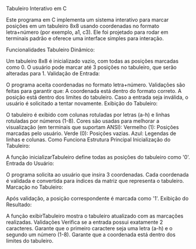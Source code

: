 Tabuleiro Interativo em C

Este programa em C implementa um sistema interativo para marcar posições em um tabuleiro 8x8 usando coordenadas no formato letra+número (por exemplo, a1, c3). Ele foi projetado para rodar em terminais padrão e oferece uma interface simples para interação.

Funcionalidades
Tabuleiro Dinâmico:

Um tabuleiro 8x8 é inicializado vazio, com todas as posições marcadas como 0.
O usuário pode marcar até 3 posições no tabuleiro, que serão alteradas para 1.
Validação de Entrada:

O programa aceita coordenadas no formato letra+número.
Validações são feitas para garantir que:
A coordenada está dentro do formato correto.
A posição está dentro dos limites do tabuleiro.
Caso a entrada seja inválida, o usuário é solicitado a tentar novamente.
Exibição do Tabuleiro:

O tabuleiro é exibido com colunas rotuladas por letras (a-h) e linhas rotuladas por números (1-8).
Cores são usadas para melhorar a visualização (em terminais que suportam ANSI):
Vermelho (1): Posições marcadas pelo usuário.
Verde (0): Posições vazias.
Azul: Legendas de linhas e colunas.
Como Funciona
Estrutura Principal
Inicialização do Tabuleiro:

A função inicializarTabuleiro define todas as posições do tabuleiro como '0'.
Entrada do Usuário:

O programa solicita ao usuário que insira 3 coordenadas.
Cada coordenada é validada e convertida para índices da matriz que representa o tabuleiro.
Marcação no Tabuleiro:

Após validação, a posição correspondente é marcada como '1'.
Exibição do Resultado:

A função exibirTabuleiro mostra o tabuleiro atualizado com as marcações realizadas.
Validações
Verifica se a entrada possui exatamente 2 caracteres.
Garante que o primeiro caractere seja uma letra (a-h) e o segundo um número (1-8).
Garante que a coordenada está dentro dos limites do tabuleiro.
